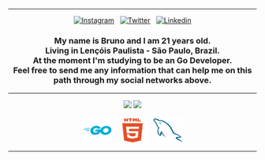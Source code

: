 <hr>

<div align="center">
  <a href="https://www.instagram.com/brnsalg/" target="_blank">
    <img src="https://img.shields.io/badge/Instagram-E4405F?style=for-the-badge&logo=instagram&logoColor=white" alt="Instagram"/></a> 
  &nbsp;
  <a href="https://www.twitter.com/brnsalg/" target="_blank"><img src="https://img.shields.io/badge/Twitter-1DA1F2?style=for-the-badge&logo=twitter&logoColor=white" alt="Twitter"/></a> 
  &nbsp;
  <a href="https://www.linkedin.com/in/brnsalg/" target="_blank"><img src="https://img.shields.io/badge/LinkedIn-0077B5?style=for-the-badge&logo=linkedin&logoColor=white" alt="Linkedin"/></a> 
</div>

<div align="center">
  <h3>
    <b>My name is Bruno and I am 21 years old.</b>
    <br>
    <b>Living in Lençóis Paulista - São Paulo, Brazil.</b>
    <br>
    <b>At the moment I'm studying to be an Go Developer.</b>
    <br>
    <b>Feel free to send me any information that can help me on this path through my social networks above.</b>
  </h3>
</div>

<hr>

<div align="center">
  <img height="150em" src="https://github-readme-stats.vercel.app/api?username=brnsalg&show_icons=true&theme=dark&include_all_commits=true&count_private=true"/>
  <img height="150em" src="https://github-readme-stats.vercel.app/api/top-langs/?username=brnsalg&layout=compact&langs_count=16&theme=dark"/>
</div>
  
<br>
  
<div align="center">
  <img alt="GO" height="50" width="60" src="https://raw.githubusercontent.com/devicons/devicon/master/icons/go/go-original-wordmark.svg">
  &nbsp;
  <img alt="HTML5" height="50" width="60" src="https://raw.githubusercontent.com/devicons/devicon/master/icons/html5/html5-plain-wordmark.svg">
  &nbsp;
  <img alt="MySQL" height="50" width="60" src="https://raw.githubusercontent.com/devicons/devicon/master/icons/mysql/mysql-plain.svg">
</div>

<hr>
